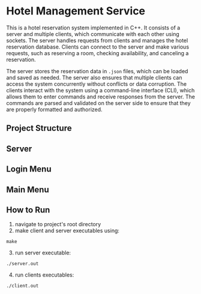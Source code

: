 # Hotel Management Service
This is a hotel reservation system implemented in C++. It consists of a server and multiple clients, which communicate with each other using sockets. 
The server handles requests from clients and manages the hotel reservation database. Clients can connect to the server and make various requests, such as reserving a room, checking availability, and canceling a reservation.

The server stores the reservation data in `.json` files, which can be loaded and saved as needed. The server also ensures that multiple clients can access the system concurrently without conflicts or data corruption.
The clients interact with the system using a command-line interface (CLI), which allows them to enter commands and receive responses from the server. The commands are parsed and validated on the server side to ensure that they are properly formatted and authorized.

## Project Structure

## Server

## Login Menu

## Main Menu

## How to Run
1. navigate to project's root directory
2. make client and server executables using:
```text
make
```
3. run server executable:
```text
./server.out
```
4. run clients executables:
```text
./client.out
```
